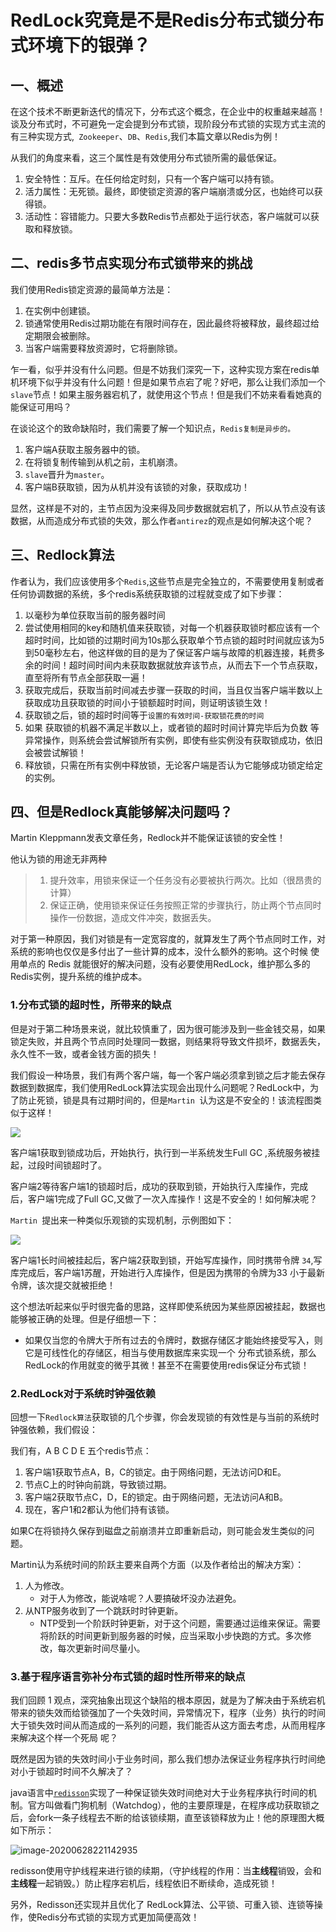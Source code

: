 # RedLock究竟是不是Redis分布式锁分布式环境下的银弹？

## 一、概述

在这个技术不断更新迭代的情况下，分布式这个概念，在企业中的权重越来越高！谈及分布式时，不可避免一定会提到分布式锁，现阶段分布式锁的实现方式主流的有三种实现方式,` Zookeeper`、`DB`、`Redis`,我们本篇文章以Redis为例！

从我们的角度来看，这三个属性是有效使用分布式锁所需的最低保证。

1. 安全特性：互斥。在任何给定时刻，只有一个客户端可以持有锁。
2. 活力属性：无死锁。最终，即使锁定资源的客户端崩溃或分区，也始终可以获得锁。
3. 活动性：容错能力。只要大多数Redis节点都处于运行状态，客户端就可以获取和释放锁。

## 二、redis多节点实现分布式锁带来的挑战

我们使用Redis锁定资源的最简单方法是：

1. 在实例中创建锁。
2. 锁通常使用Redis过期功能在有限时间存在，因此最终将被释放，最终超过给定期限会被删除。
3. 当客户端需要释放资源时，它将删除锁。

乍一看，似乎并没有什么问题。但是不妨我们深究一下，这种实现方案在redis单机环境下似乎并没有什么问题！但是如果节点宕了呢？好吧，那么让我们添加一个`slave`节点！如果主服务器宕机了，就使用这个节点！但是我们不妨来看看她真的能保证可用吗？

在谈论这个的致命缺陷时，我们需要了解一个知识点，`Redis复制是异步的。`

1. 客户端A获取主服务器中的锁。
2. 在将锁复制传输到从机之前，主机崩溃。
3. `slave`晋升为`master`。
4. 客户端B获取锁，因为从机并没有该锁的对象，获取成功！

显然，这样是不对的，主节点因为没来得及同步数据就宕机了，所以从节点没有该数据，从而造成分布式锁的失效，那么作者`antirez`的观点是如何解决这个呢？

## 三、Redlock算法

作者认为，我们应该使用多个`Redis`,这些节点是完全独立的，不需要使用复制或者任何协调数据的系统，多个redis系统获取锁的过程就变成了如下步骤：

1. 以毫秒为单位获取当前的服务器时间
2. 尝试使用相同的key和随机值来获取锁，对每一个机器获取锁时都应该有一个超时时间，比如锁的过期时间为10s那么获取单个节点锁的超时时间就应该为5到50毫秒左右，他这样做的目的是为了保证客户端与故障的机器连接，耗费多余的时间！超时间时间内未获取数据就放弃该节点，从而去下一个节点获取，直至将所有节点全部获取一遍！
3. 获取完成后，获取当前时间减去步骤一获取的时间，当且仅当客户端半数以上获取成功且获取锁的时间小于锁额超时时间，则证明该锁生效！
4. 获取锁之后，锁的超时时间等于` 设置的有效时间-获取锁花费的时间 ` 
5. 如果 获取锁的机器不满足半数以上，或者锁的超时时间计算完毕后为负数 等异常操作，则系统会尝试解锁所有实例，即使有些实例没有获取锁成功，依旧会被尝试解锁！
6. 释放锁，只需在所有实例中释放锁，无论客户端是否认为它能够成功锁定给定的实例。

## 四、但是Redlock真能够解决问题吗？

Martin Kleppmann发表文章任务，Redlock并不能保证该锁的安全性！

他认为锁的用途无非两种

> 1. 提升效率，用锁来保证一个任务没有必要被执行两次。比如（很昂贵的计算）
> 2. 保证正确，使用锁来保证任务按照正常的步骤执行，防止两个节点同时操作一份数据，造成文件冲突，数据丢失。

对于第一种原因，我们对锁是有一定宽容度的，就算发生了两个节点同时工作，对系统的影响也仅仅是多付出了一些计算的成本，没什么额外的影响。这个时候 使用单点的 Redis 就能很好的解决问题，没有必要使用RedLock，维护那么多的Redis实例，提升系统的维护成本。

### 1.分布式锁的超时性，所带来的缺点

但是对于第二种场景来说，就比较慎重了，因为很可能涉及到一些金钱交易，如果锁定失败，并且两个节点同时处理同一数据，则结果将导致文件损坏，数据丢失，永久性不一致，或者金钱方面的损失！

我们假设一种场景，我们有两个客户端，每一个客户端必须拿到锁之后才能去保存数据到数据库，我们使用RedLock算法实现会出现什么问题呢？RedLock中，为了防止死锁，锁是具有过期时间的，但是`Martin `认为这是不安全的！该流程图类似于这样！

![](../image/unsafe-lock.png)

客户端1获取到锁成功后，开始执行，执行到一半系统发生Full GC ,系统服务被挂起，过段时间锁超时了。

客户端2等待客户端1的锁超时后，成功的获取到锁，开始执行入库操作，完成后，客户端1完成了Full GC,又做了一次入库操作！这是不安全的！如何解决呢？

`Martin `提出来一种类似乐观锁的实现机制，示例图如下：

![](../image/fencing-tokens.png)

客户端1长时间被挂起后，客户端2获取到锁，开始写库操作，同时携带令牌 `34`,写库完成后，客户端1苏醒，开始进行入库操作，但是因为携带的令牌为33 小于最新令牌，该次提交就被拒绝！

这个想法听起来似乎时很完备的思路，这样即使系统因为某些原因被挂起，数据也能够被正确的处理。但是仔细想一下：

- 如果仅当您的令牌大于所有过去的令牌时，数据存储区才能始终接受写入，则它是可线性化的存储区，相当与使用数据库来实现一个 分布式锁系统，那么RedLock的作用就变的微乎其微！甚至不在需要使用redis保证分布式锁！

### 2.RedLock对于系统时钟强依赖

回想一下`Redlock算法`获取锁的几个步骤，你会发现锁的有效性是与当前的系统时钟强依赖，我们假设：

我们有，A B C D E 五个redis节点：

1. 客户端1获取节点A，B，C的锁定。由于网络问题，无法访问D和E。
2. 节点C上的时钟向前跳，导致锁过期。
3. 客户端2获取节点C，D，E的锁定。由于网络问题，无法访问A和B。
4. 现在，客户1和2都认为他们持有该锁。

如果C在将锁持久保存到磁盘之前崩溃并立即重新启动，则可能会发生类似的问题。

Martin认为系统时间的阶跃主要来自两个方面（以及作者给出的解决方案）：

1. 人为修改。
   - 对于人为修改，能说啥呢？人要搞破坏没办法避免。
2. 从NTP服务收到了一个跳跃时时钟更新。
   - NTP受到一个阶跃时钟更新，对于这个问题，需要通过运维来保证。需要将阶跃的时间更新到服务器的时候，应当采取小步快跑的方式。多次修改，每次更新时间尽量小。

### 3.基于程序语言弥补分布式锁的超时性所带来的缺点

我们回顾 1 观点，深究抽象出现这个缺陷的根本原因，就是为了解决由于系统宕机带来的锁失效而给锁强加了一个失效时间，异常情况下，程序（业务）执行的时间大于锁失效时间从而造成的一系列的问题，我们能否从这方面去考虑，从而用程序来解决这个样一个死局 呢？

既然是因为锁的失效时间小于业务时间，那么我们想办法保证业务程序执行时间绝对小于锁超时时间不久解决了？

java语言中[`redisson`](https://redisson.org/)实现了一种保证锁失效时间绝对大于业务程序执行时间的机制。官方叫做看门狗机制（Watchdog），他的主要原理是，在程序成功获取锁之后，会fork一条子线程去不断的给该锁续期，直至该锁释放为止！他的原理图大概如下所示：

![image-20200628221142935](../image/image-20200628221142935.png)

redisson使用守护线程来进行锁的续期，（守护线程的作用：当**主线程**销毁，会和**主线程**一起销毁。）防止程序宕机后，线程依旧不断续命，造成死锁！

另外，Redisson还实现并且优化了 RedLock算法、公平锁、可重入锁、连锁等操作，使Redis分布式锁的实现方式更加简便高效！